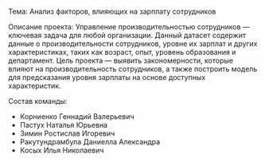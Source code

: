 Тема: Анализ факторов, влияющих на зарплату сотрудников

Описание проекта: Управление производительностью сотрудников — ключевая задача для любой организации. 
Данный датасет содержит данные о производительности сотрудников, уровне их зарплат и других характеристиках, таких как возраст, опыт, уровень образования и департамент. 
Цель проекта — выявить закономерности, которые влияют на производительность сотрудников, а также построить модель для предсказания уровня зарплаты на основе доступных характеристик.

Состав команды:
- Корниенко Геннадий Валерьевич
- Пастух Наталья Юрьевна
- Зимин Ростислав Игоревич
- Ракутундрамбула Даниелла Александра
- Косых Илья Николаевич

